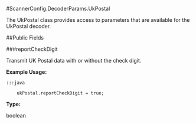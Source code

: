 #ScannerConfig.DecoderParams.UkPostal

The UkPostal class provides access to parameters that are available
 for the UkPostal decoder.



##Public Fields

###reportCheckDigit

Transmit UK Postal data with or without the check digit.
 
 
 
 
 
 



**Example Usage:**
	
	:::java	
	 	
	 	ukPostal.reportCheckDigit = true;


**Type:**

boolean

